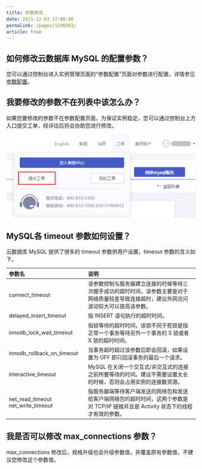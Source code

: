 ```yaml
---
title: 参数修改
date: 2021-12-03 17:00:00
permalink: /pages/1206083/
article: true
---
```



## 如何修改云数据库 MySQL 的配置参数？

您可以通过控制台进入实例管理页面的“参数配置”页面对参数进行配置，详情参见 [参数配置](./../04.操作指南/06.参数配置.md)。

## 我要修改的参数不在列表中该怎么办？

如果您要修改的参数不在参数配置页面，为保证实例稳定，您可以通过控制台上方入口提交工单，经评估后将会协助您进行修改。

![console_crm](./../pic/console_crm.png)

## MySQL各 timeout 参数如何设置？

云数据库 MySQL 提供了很多的 timeout 参数供用户设置，timeout 参数的含义如下。

| 参数名                             | 说明                                                         |
| :--------------------------------- | :----------------------------------------------------------- |
| connect_timeout                    | 该参数控制与服务器建立连接的时候等待三次握手成功的超时时间，该参数主要是对于网络质量较差导致连接超时，建议外网访问波动较大可以提高该参数。 |
| delayed_insert_timeout             | 指 INSERT 语句执行的超时时间。                               |
| innodb_lock_wait_timeout           | 指锁等待的超时时间，该锁不同于死锁是指正常一个事务等待另外一个事务的 S 锁或者 X 锁的超时时间。 |
| innodb_rollback_on_timeout         | 当事务超时超过该参数后即会回滚，如果设置为 OFF 即只回滚事务的最后一个请求。 |
| interactive_timeout                | MySQL 在关闭一个交互式/非交互式的连接之前所要等待的时间。建议不需要设置太长的时候，否则会占用实例的连接数资源。 |
| net_read_timeout net_write_timeout | 指服务器端等待客户端发送的网络包和发送给客户端网络包的超时时间，这两个参数是对 TCP/IP 链接并且是 Activity 状态下的线程才有效的参数。 |

## 我是否可以修改 max_connections 参数？

max_connections 修改后，规格升级也会升级参数值，并覆盖原有参数值，不建议您修改这个参数值。
